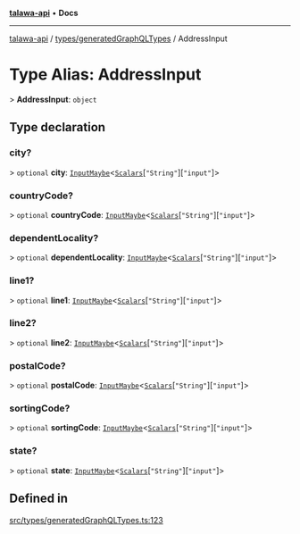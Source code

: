 [**talawa-api**](../../../README.md) • **Docs**

***

[talawa-api](../../../modules.md) / [types/generatedGraphQLTypes](../README.md) / AddressInput

# Type Alias: AddressInput

\> **AddressInput**: `object`

## Type declaration

### city?

\> `optional` **city**: [`InputMaybe`](InputMaybe.md)\<[`Scalars`](Scalars.md)\[`"String"`\]\[`"input"`\]\>

### countryCode?

\> `optional` **countryCode**: [`InputMaybe`](InputMaybe.md)\<[`Scalars`](Scalars.md)\[`"String"`\]\[`"input"`\]\>

### dependentLocality?

\> `optional` **dependentLocality**: [`InputMaybe`](InputMaybe.md)\<[`Scalars`](Scalars.md)\[`"String"`\]\[`"input"`\]\>

### line1?

\> `optional` **line1**: [`InputMaybe`](InputMaybe.md)\<[`Scalars`](Scalars.md)\[`"String"`\]\[`"input"`\]\>

### line2?

\> `optional` **line2**: [`InputMaybe`](InputMaybe.md)\<[`Scalars`](Scalars.md)\[`"String"`\]\[`"input"`\]\>

### postalCode?

\> `optional` **postalCode**: [`InputMaybe`](InputMaybe.md)\<[`Scalars`](Scalars.md)\[`"String"`\]\[`"input"`\]\>

### sortingCode?

\> `optional` **sortingCode**: [`InputMaybe`](InputMaybe.md)\<[`Scalars`](Scalars.md)\[`"String"`\]\[`"input"`\]\>

### state?

\> `optional` **state**: [`InputMaybe`](InputMaybe.md)\<[`Scalars`](Scalars.md)\[`"String"`\]\[`"input"`\]\>

## Defined in

[src/types/generatedGraphQLTypes.ts:123](https://github.com/PalisadoesFoundation/talawa-api/blob/2f8fb6988cd34004fbbf76550c8eef691b861a19/src/types/generatedGraphQLTypes.ts#L123)
